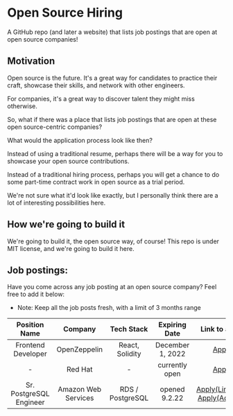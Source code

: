 # Open Source Hiring
A GitHub repo (and later a website) that lists job postings that are open at open source companies!

## Motivation
Open source is the future. It's a great way for candidates to practice their craft, showcase their skills, and network with other engineers.

For companies, it's a great way to discover talent they might miss otherwise.

So, what if there was a place that lists job postings that are open at these open source-centric companies?

What would the application process look like then?

Instead of using a traditional resume, perhaps there will be a way for you to showcase your open source contributions.

Instead of a traditional hiring process, perhaps you will get a chance to do some part-time contract work in open source as a trial period.

We're not sure what it'd look like exactly, but I personally think there are a lot of interesting possibilities here.

## How we're going to build it
We're going to build it, the open source way, of course! This repo is under MIT license, and we're going to build it here.

## Job postings:
Have you come across any job posting at an open source company? Feel free to add it below:
- Note: Keep all the job posts fresh, with a limit of 3 months range

| Position Name       | Company           | Tech Stack       | Expiring Date    | Link to apply             |
| :-------------:     | :-------------:   | :--------:       | :--------------: | :----------:              |
| Frontend Developer  | OpenZeppelin      | React, Solidity   |  December 1, 2022   | [Apply](https://www.openzeppelin.com/jobs/opening?gh_jid=5283107003)|
|        -            | Red Hat           |      -            | currently open      | [Apply](https://www.redhat.com/en/jobs)                          |
| Sr. PostgreSQL Engineer| Amazon Web Services   | RDS / PostgreSQL | opened 9.2.22 | [Apply(LinkedIn)](https://www.linkedin.com/jobs/view/senior-postgresql-engineer-rds-open-source-at-amazon-web-services-aws-3109794084?utm_campaign=google_jobs_apply&utm_source=google_jobs_apply&utm_medium=organic) [Apply(Adzuna)](https://www.adzuna.com/details/3455461128?utm_campaign=google_jobs_apply&utm_source=google_jobs_apply&utm_medium=organic) |

